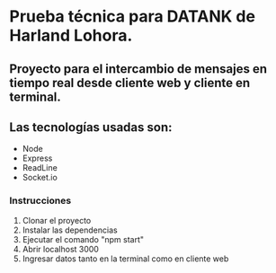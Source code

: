 # Prueba técnica para **DATANK** de Harland Lohora.

## Proyecto para el intercambio de mensajes en tiempo real desde cliente web y cliente en terminal.

## Las tecnologías usadas son:

* Node
* Express
* ReadLine
* Socket.io

### Instrucciones

1. Clonar el proyecto
2. Instalar las dependencias
3. Ejecutar el comando "npm start"
4. Abrir localhost 3000
5. Ingresar datos tanto en la terminal como en cliente web
